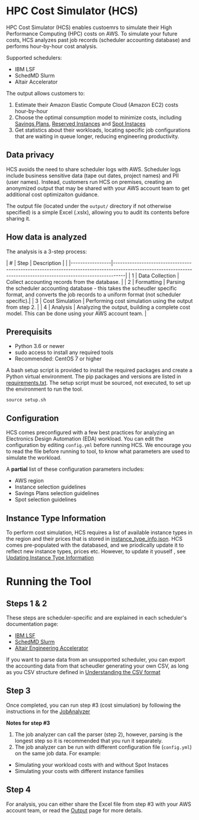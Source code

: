 # HPC Cost Simulator (HCS)

HPC Cost Simulator (HCS) enables custoemrs to simulate their High Performance Computing (HPC) costs on AWS.
To simulate your future costs, HCS analyzes past job records (scheduler accounting database) and performs hour-by-hour cost analysis.

Supported schedulers: 

* IBM LSF 
* SchedMD Slurm
* Altair Accelerator

The output allows customers to:

1. Estimate their Amazon Elastic Compute Cloud (Amazon EC2) costs hour-by-hour
2. Choose the optimal consumption model to minimize costs, including [Savings Plans](https://aws.amazon.com/savingsplans/), [Reserved Instances](https://aws.amazon.com/ec2/pricing/reserved-instances/) and [Spot Instaces](https://aws.amazon.com/ec2/spot/) 
3. Get statistics about their workloads, locating specific job configurations that are waiting in queue longer, reducing engineering productivity.

## Data privacy
HCS avoids the need to share scheduler logs with AWS. Scheduler logs include business sensitive data (tape out dates, project names) and PII (user names). 
Instead, customers run HCS on premises, creating an anonymized output that may be shared with your AWS account team to get additional cost optimizaiton guidance.

The output file (located under the `output/` directory if not otherwise specified) is a simple Excel (.xslx), allowing you to audit its contents before sharing it.


## How data is analyzed
The analysis is a 3-step process:

| # | Step            | Description                                                                                                                                                     |
|   |-----------------|-----------------------------------------------------------------------------------------------------------------------------------------------------------------|
| 1 | Data Collection | Collect accounting records from the database.                                                                                                                   |
| 2 | Formatting      | Parsing the scheduler accounting database - this takes the scheudler specific format, and converts the job records to a uniform format (not scheduler specific).|
| 3 | Cost Simulation | Performing cost simulation using the output from step 2.                                                                                                        |
| 4 | Analysis        | Analyzing the output, building a complete cost model. This can be done using your AWS account team.                                                             | 


## Prerequisits

* Python 3.6 or newer
* sudo access to install any required tools
* Recommended: CentOS 7 or higher

A bash setup script is provided to install the required packages and create a Python virtual environment. The pip packages and versions are listed in [requirements.txt](https://github.com/aws-samples/hpc-cost-simulator/blob/main/requirements.txt).
The setup script must be sourced, not executed, to set up the environment to run the tool.

```
source setup.sh
```

## Configuration
HCS comes preconfigured with a few best practices for analyzing an Electronics Design Automation (EDA) workload. You can edit the configuration by editing `config.yml` before running HCS. We encourage you to read the file before running to tool, to know what parameters are used to simulate the workload.

A **partial** list of these configuration parameters includes:

- AWS region
- Instance selection guidelines
- Savings Plans selection guidelines
- Spot selection guidelines

## Instance Type Information

To perform cost simulation, HCS requires a list of available instance types in the region and their prices that is stored in [instance_type_info.json](https://github.com/aws-samples/hpc-cost-simulator/blob/main/instance_type_info.json).
HCS comes pre-populated with the databased, and we priodically update it to reflect new instance types, prices etc. 
However, to update it youself , see [Updating Instance Type Information](UpdateInstanceDatabase.md)


# Running the Tool

## Steps 1 & 2

These steps are scheduler-specific and are explained in each scheduler's documentation page:

- [IBM LSF](LSFLogParser.md)
- [SchedMD Slurm](SlurmLogParser.md)
- [Altair Engineering Accelerator](AcceleratorLogParser.md)

If you want to parse data from an unsupported scheduler, you can export the accounting data from that scheudler generating your own CSV, as long as you CSV structure defined in [Understanding the CSV format](UnderstandingCSVformat.md)

## Step 3

Once completed, you can run step #3 (cost simulation) by following the instructions in for the [JobAnalyzer](JobAnalyzer.md)


**Notes for step #3**

1. The job analyzer can call the parser (step 2), however, parsing is the longest step so it is recommended that you run it separately.
2. The job analyzer can be run with different configuration file (`config.yml`) on the same job data. 
For example: 
 - Simulating your workload costs with and without Spot Instaces
 - Simulating your costs with different instance families

## Step 4

For analysis, you can either share the Excel file from step #3 with your AWS account team, or read the [Output](Output.md) page for more details.
